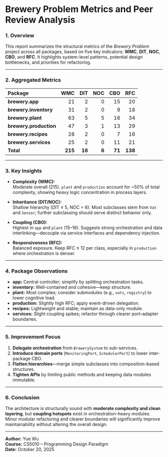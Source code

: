 # **Brewery Problem Metrics and Peer Review Analysis**

### **1. Overview**
This report summarizes the structural metrics of the *Brewery Problem* project across all packages, based on five key indicators: **WMC**, **DIT**, **NOC**, **CBO**, and **RFC**.  It highlights system-level patterns, potential design bottlenecks, and priorities for refactoring.

---

### **2. Aggregated Metrics**

| Package | WMC | DIT | NOC | CBO | RFC |
|:--------|----:|----:|----:|----:|----:|
| **brewery.app** | 21 | 2 | 0 | 15 | 20 |
| **brewery.inventory** | 31 | 2 | 0 | 9 | 18 |
| **brewery.plant** | 63 | 5 | 5 | 16 | 34 |
| **brewery.production** | 47 | 3 | 1 | 13 | 29 |
| **brewery.recipes** | 28 | 2 | 0 | 7 | 16 |
| **brewery.services** | 25 | 2 | 0 | 11 | 21 |
| **Total** | **215** | **16** | **6** | **71** | **138** |

---

### **3. Key Insights**

- **Complexity (WMC):**  
  Moderate overall (215). `plant` and `production` account for ~50% of total complexity, showing heavy logic concentration in process layers.

- **Inheritance (DIT/NOC):**  
  Shallow hierarchy (DIT ≤ 5, NOC = 6). Most subclasses stem from `Vat` and `Sensor`; further subclassing should serve distinct behavior only.

- **Coupling (CBO):**  
  Highest in `app` and `plant` (15–16). Suggests strong orchestration and data interlinking—decouple via service interfaces and dependency injection.

- **Responsiveness (RFC):**  
  Balanced exposure. Keep RFC ≤ 12 per class, especially in `production` where orchestration is denser.

---

### **4. Package Observations**

- **app:** Central controller; simplify by splitting orchestration tasks.
- **inventory:** Well-contained and cohesive—keep structure.
- **plant:** Most complex; consider submodules (e.g., `vats`, `registry`) to lower cognitive load.
- **production:** Slightly high RFC; apply event-driven delegation.
- **recipes:** Lightweight and stable; maintain as data-only module.
- **services:** Slight coupling spikes; refactor through clearer port–adapter boundaries.

---

### **5. Improvement Focus**

1. **Delegate orchestration** from `BrewerySystem` to sub-services.
2. **Introduce domain ports** (`MonitoringPort`, `SchedulerPort`) to lower inter-package CBO.
3. **Flatten hierarchies**—merge simple subclasses into composition-based structures.
4. **Tighten APIs** by limiting public methods and keeping data modules immutable.

---

### **6. Conclusion**
The architecture is structurally sound with **moderate complexity and clean layering**, but **coupling hotspots** exist in orchestration-heavy modules. Minor modular refactoring and clearer boundaries will significantly improve maintainability without altering the overall design.

---
**Author:** Yue Wu  
**Course:** CS5010 – Programming Design Paradigm  
**Date:** October 20, 2025  
